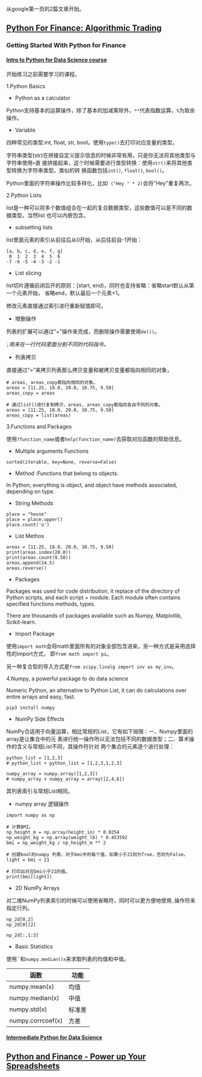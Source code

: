 从google第一页的2篇文章开始。

## [Python For Finance: Algorithmic Trading](https://www.datacamp.com/community/tutorials/finance-python-trading)

### Getting Started With Python for Finance

#### [Intro to Python for Data Science course](https://www.datacamp.com/courses/intro-to-python-for-data-science)

开始练习之前需要学习的课程。

1.Python Basics

- Python as a calculator

Python支持基本的运算操作，除了基本的加减乘除外，`**`代表指数运算，`%`为取余操作。

- Variable

四种常见的类型:int, float, str, bool。使用`type()`去打印对应变量的类型。

字符串类型(str)在拼接自定义提示信息的时候非常有用，只是你无法将其他类型与字符串使用`+`直
接拼接起来，这个时候需要进行类型转换：使用`str()`来将其他类型转换为字符串类型。类似的转
换函数包括`int()`, `float()`, `bool()`。

Python里面的字符串操作比较多样化，比如` ("Hey " * 2)`会将"Hey"重复两次。

2.Python Lists

list是一种可以将多个数值组合在一起的复合数据类型，这些数值可以是不同的数据类型。当然list
也可以内嵌包含。

- subsetting lists

list里面元素的索引从前往后从0开始，从后往前自-1开始：

```
[a, b, c, d, e, f, g]
 0  1  2  3  4  5  6
-7 -6 -5 -4 -3 -2 -1
```

- List slicing

list切片遵循前闭后开的原则：[start, end)，同时也支持省略：省略start默认从第一个元素开始，
省略end，默认最后一个元素+1。

修改元素直接通过索引进行重新赋值即可。

- 增删操作

列表的扩展可以通过"+"操作来完成，而删除操作需要使用`del()`。

*`;`用来在一行代码里面分割不同的代码指令。*

- 列表拷贝

直接通过“=”来拷贝列表那么拷贝变量和被拷贝变量都指向相同的对象，

```
# areas, areas_copy都指向相同的对象。
areas = [11.25, 18.0, 20.0, 10.75, 9.50]
areas_copy = areas

# 通过list()进行复制拷贝，areas, areas_copy都指向各自不同的对象。
areas = [11.25, 18.0, 20.0, 10.75, 9.50]
areas_copy = list(areas)

```

3.Functions and Packages

使用`?function_name`或者`help(function_name)`去获取对应函数的帮助信息。

- Multiple arguments Functions

```
sorted(iterable, key=None, reverse=False)
```

- Method :Functions that belong to objects.

In Python, everything is object, and object have methods associated, depending on
type.

- String Methods

```
place = "house"
place = place.upper()
place.count('o')
```

- List Methos

```
areas = [11.25, 18.0, 20.0, 10.75, 9.50]
print(areas.index(20.0))
print(areas.count(9.50))
areas.append(24.5)
areas.reverse()
```

- Packages

Packages was used for code distribution, it replace of the directory of Python
scripts, and each script = module. Each module often contains specified functions
methods, types.

There are thousands of packages available such as Numpy, Matplotlib, Scikit-learn.

- Import Package

使用`import math`会将math里面所有的对象全部包含进来，另一种方式是采用选择性的import方式，
即`from math import pi`。

另一种复合型的导入方式是`from scipy.linalg import inv as my_inv`。

4.Numpy, a powerful package to do data science

Numeric Python, an alternative to Python List, it can do calculations over entire
arrays and easy, fast.

```
pip3 install numpy
```

- NumPy Side Effects

NumPy合适用于向量运算，相比常规的List，它有如下局限：一、Numpy里面的array是让集合中的元
素进行统一操作所以无法包括不同的数据类型；二、算术操作的含义与常规List不同，其操作符针对
两个集合的元素逐个进行处理：

```
python_list = [1,2,3]
# python_list + python_list = [1,2,3,1,2,3]

numpy_array = numpy.array([1,2,3])
# numpy_array + numpy_array = array([2,4,6])
```  

其列表索引与常规List相同。

- numpy array 逻辑操作

```
import numpy as np

# 计算BMI。
np_height_m = np.array(height_in) * 0.0254
np_weight_kg = np.array(weight_lb) * 0.453592
bmi = np_weight_kg / np_height_m ** 2

# 创建bool的numpy 列表，对于bmi中的每个值，如果小于21则为True，否则为False。
light = bmi < 21

# 打印出对应bmi小于21的值。
print(bmi[light])
```

- 2D NumPy Arrays

对二维NumPy列表索引的时候可以使用省略符，同时可以更方便地使用`,`操作符来指定行列。

```
np_2d[0,2]
np_2d[0][2]

np_2d[:,1:3]
```

- Basic Statistics

使用``和`numpy.median()x`来求取列表的均值和中值。

|函数|功能|
|-|-|
|numpy.mean(x)|均值|
|numpy.median(x)|中值|
|numpy.std(x)|标准差|
|numpy.corrcoef(x)|方差|


#### [Intermediate Python for Data Science](https://campus.datacamp.com/courses/intermediate-python-for-data-science/)


## [Python and Finance - Power up Your Spreadsheets](https://www.toptal.com/finance/financial-modeling/python-and-finance)
